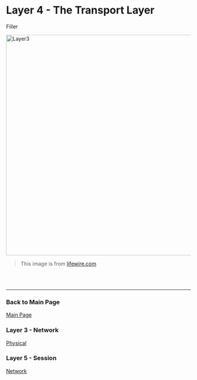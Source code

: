 # Layer 4 - The Transport Layer

Filler


<img src= "https://www.lifewire.com/thmb/HKAzCXrgywQyF6xWNCjL5df3yGU=/750x0/filters:no_upscale():max_bytes(150000):strip_icc():format(webp)/layers-of-the-osi-model-illustrated-818017-final-5-ct-373fc5a9edc74359819021555f37467d.png" alt="Layer3" width="600" />

> This image is from [lifewire.com](https://www.lifewire.com/layers-of-the-osi-model-illustrated-818017)
 <br>
 <br>
 
---
### Back to Main Page
[Main Page](README.md)
### Layer 3 - Network
[Physical](network.md)
### Layer 5 - Session
[Network](session.md)
